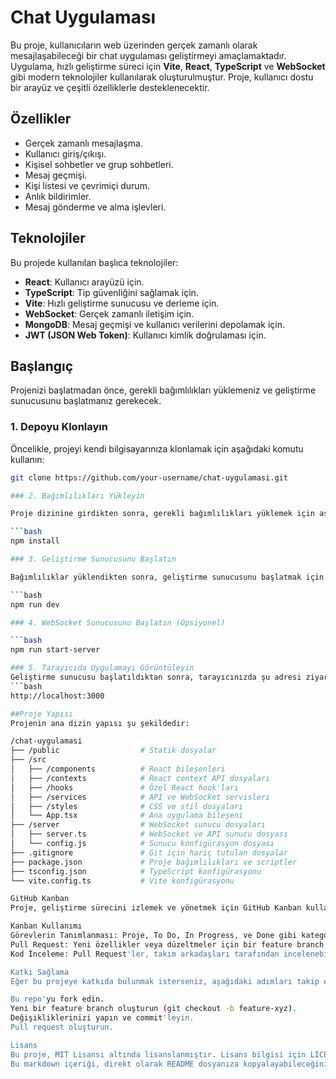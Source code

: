 # Chat Uygulaması

Bu proje, kullanıcıların web üzerinden gerçek zamanlı olarak mesajlaşabileceği bir chat uygulaması geliştirmeyi amaçlamaktadır. Uygulama, hızlı geliştirme süreci için **Vite**, **React**, **TypeScript** ve **WebSocket** gibi modern teknolojiler kullanılarak oluşturulmuştur. Proje, kullanıcı dostu bir arayüz ve çeşitli özelliklerle desteklenecektir.

## Özellikler

- Gerçek zamanlı mesajlaşma.
- Kullanıcı giriş/çıkışı.
- Kişisel sohbetler ve grup sohbetleri.
- Mesaj geçmişi.
- Kişi listesi ve çevrimiçi durum.
- Anlık bildirimler.
- Mesaj gönderme ve alma işlevleri.

## Teknolojiler

Bu projede kullanılan başlıca teknolojiler:

- **React**: Kullanıcı arayüzü için.
- **TypeScript**: Tip güvenliğini sağlamak için.
- **Vite**: Hızlı geliştirme sunucusu ve derleme için.
- **WebSocket**: Gerçek zamanlı iletişim için.
- **MongoDB**: Mesaj geçmişi ve kullanıcı verilerini depolamak için.
- **JWT (JSON Web Token)**: Kullanıcı kimlik doğrulaması için.

## Başlangıç

Projenizi başlatmadan önce, gerekli bağımlılıkları yüklemeniz ve geliştirme sunucusunu başlatmanız gerekecek.

### 1. Depoyu Klonlayın

Öncelikle, projeyi kendi bilgisayarınıza klonlamak için aşağıdaki komutu kullanın:

````bash
git clone https://github.com/your-username/chat-uygulamasi.git

### 2. Bağımlılıkları Yükleyin

Proje dizinine girdikten sonra, gerekli bağımlılıkları yüklemek için aşağıdaki komutu çalıştırın:

```bash
npm install

### 3. Geliştirme Sunucusunu Başlatın

Bağımlılıklar yüklendikten sonra, geliştirme sunucusunu başlatmak için şu komutu kullanabilirsiniz:

```bash
npm run dev

### 4. WebSocket Sunucusunu Başlatın (Opsiyonel)

```bash
npm run start-server

### 5. Tarayıcıda Uygulamayı Görüntüleyin
Geliştirme sunucusu başlatıldıktan sonra, tarayıcınızda şu adresi ziyaret ederek chat uygulamanızı görebilirsiniz:
```bash
http://localhost:3000

##Proje Yapısı
Projenin ana dizin yapısı şu şekildedir:

/chat-uygulamasi
├── /public                  # Statik dosyalar
├── /src
│   ├── /components          # React bileşenleri
│   ├── /contexts            # React context API dosyaları
│   ├── /hooks               # Özel React hook'ları
│   ├── /services            # API ve WebSocket servisleri
│   ├── /styles              # CSS ve stil dosyaları
│   └── App.tsx              # Ana uygulama bileşeni
├── /server                  # WebSocket sunucu dosyaları
│   ├── server.ts            # WebSocket ve API sunucu dosyası
│   └── config.js            # Sunucu konfigürasyon dosyası
├── .gitignore               # Git için hariç tutulan dosyalar
├── package.json             # Proje bağımlılıkları ve scriptler
├── tsconfig.json            # TypeScript konfigürasyonu
└── vite.config.ts           # Vite konfigürasyonu

GitHub Kanban
Proje, geliştirme sürecini izlemek ve yönetmek için GitHub Kanban kullanarak organize edilmektedir. Her bir özellik ve fonksiyon için görevler kanbanda yer almaktadır. Bu sayede, projenin hangi aşamada olduğu ve hangi özelliklerin geliştirildiği açıkça takip edilebilir.

Kanban Kullanımı
Görevlerin Tanımlanması: Proje, To Do, In Progress, ve Done gibi kategorilerle izlenebilir.
Pull Request: Yeni özellikler veya düzeltmeler için bir feature branch oluşturup, Pull Request açarak kodu ana dal ile birleştirebilirsiniz.
Kod İnceleme: Pull Request'ler, takım arkadaşları tarafından incelenebilir ve onaylandıktan sonra ana koda dahil edilir.

Katkı Sağlama
Eğer bu projeye katkıda bulunmak isterseniz, aşağıdaki adımları takip edebilirsiniz:

Bu repo'yu fork edin.
Yeni bir feature branch oluşturun (git checkout -b feature-xyz).
Değişikliklerinizi yapın ve commit'leyin.
Pull request oluşturun.

Lisans
Bu proje, MIT Lisansı altında lisanslanmıştır. Lisans bilgisi için LICENSE dosyasını inceleyebilirsiniz.
Bu markdown içeriği, direkt olarak README dosyanıza kopyalayabileceğiniz şekilde düzenlenmiştir. Projenizle ilgili detaylara göre özelleştirebilirsiniz.

````
